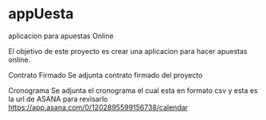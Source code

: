 # appUesta
aplicacion para apuestas Online

El objetivo de este proyecto es crear una aplicacion para hacer apuestas online.

Contrato Firmado
Se adjunta contrato firmado del proyecto

Cronograma
Se adjunta el cronograma el cual esta en formato csv y esta es la url de ASANA para revisarlo
https://app.asana.com/0/1202895599156738/calendar



